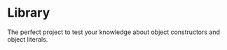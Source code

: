 # Library

The perfect project to test your knowledge about object constructors and object literals.